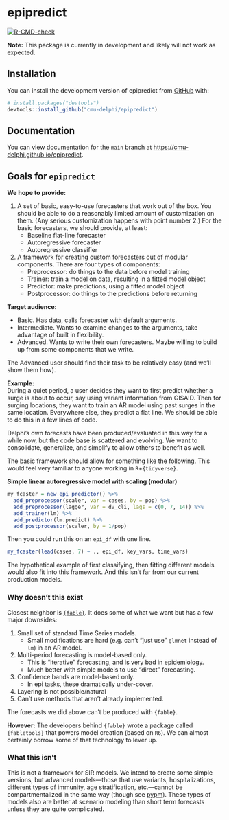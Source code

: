 
<!-- README.md is generated from README.Rmd. Please edit that file -->

# epipredict

<!-- badges: start -->

[![R-CMD-check](https://github.com/cmu-delphi/epipredict/workflows/R-CMD-check/badge.svg)](https://github.com/cmu-delphi/epipredict/actions)
<!-- badges: end -->

**Note:** This package is currently in development and likely will not
work as expected.

## Installation

You can install the development version of epipredict from
[GitHub](https://github.com/) with:

``` r
# install.packages("devtools")
devtools::install_github("cmu-delphi/epipredict")
```

## Documentation

You can view documentation for the `main` branch at
<https://cmu-delphi.github.io/epipredict>.

## Goals for `epipredict`

**We hope to provide:**

1.  A set of basic, easy-to-use forecasters that work out of the box.
    You should be able to do a reasonably limited amount of
    customization on them. (Any serious customization happens with point
    number 2.) For the basic forecasters, we should provide, at least:
    -   Baseline flat-line forecaster
    -   Autoregressive forecaster
    -   Autoregressive classifier
2.  A framework for creating custom forecasters out of modular
    components. There are four types of components:
    -   Preprocessor: do things to the data before model training
    -   Trainer: train a model on data, resulting in a fitted model
        object
    -   Predictor: make predictions, using a fitted model object
    -   Postprocessor: do things to the predictions before returning

**Target audience:**

-   Basic. Has data, calls forecaster with default arguments.
-   Intermediate. Wants to examine changes to the arguments, take
    advantage of built in flexibility.
-   Advanced. Wants to write their own forecasters. Maybe willing to
    build up from some components that we write.

The Advanced user should find their task to be relatively easy (and
we’ll show them how).

**Example:**  
During a quiet period, a user decides they want to first predict whether
a surge is about to occur, say using variant information from GISAID.
Then for surging locations, they want to train an AR model using past
surges in the same location. Everywhere else, they predict a flat line.
We should be able to do this in a few lines of code.

Delphi’s own forecasts have been produced/evaluated in this way for a
while now, but the code base is scattered and evolving. We want to
consolidate, generalize, and simplify to allow others to benefit as
well.

The basic framework should allow for something like the following. This
would feel very familiar to anyone working in `R`+`{tidyverse}`.

**Simple linear autoregressive model with scaling (modular)**

``` r
my_fcaster = new_epi_predictor() %>%
  add_preprocessor(scaler, var = cases, by = pop) %>%
  add_preprocessor(lagger, var = dv_cli, lags = c(0, 7, 14)) %>%
  add_trainer(lm) %>%
  add_predictor(lm.predict) %>%
  add_postprocessor(scaler, by = 1/pop)
```

Then you could run this on an `epi_df` with one line.

``` r
my_fcaster(lead(cases, 7) ~ ., epi_df, key_vars, time_vars)
```

The hypothetical example of first classifying, then fitting different
models would also fit into this framework. And this isn’t far from our
current production models.

### Why doesn’t this exist

Closest neighbor is [`{fable}`](https://fable.tidyverts.org/). It does
some of what we want but has a few major downsides:

1.  Small set of standard Time Series models.
    -   Small modifications are hard (e.g. can’t “just use” `glmnet`
        instead of `lm`) in an AR model.
2.  Multi-period forecasting is model-based only.
    -   This is “iterative” forecasting, and is very bad in
        epidemiology.
    -   Much better with simple models to use “direct” forecasting.
3.  Confidence bands are model-based only.
    -   In epi tasks, these dramatically under-cover.
4.  Layering is not possible/natural
5.  Can’t use methods that aren’t already implemented.

The forecasts we did above can’t be produced with `{fable}`.

**However:** The developers behind `{fable}` wrote a package called
`{fabletools}` that powers model creation (based on `R6`). We can almost
certainly borrow some of that technology to lever up.

### What this isn’t

This is not a framework for SIR models. We intend to create some simple
versions, but advanced models—those that use variants, hospitalizations,
different types of immunity, age stratification, etc.—cannot be
compartmentalized in the same way (though see
[pypm](https://pypm.github.io/home/)). These types of models also are
better at scenario modeling than short term forecasts unless they are
quite complicated.
